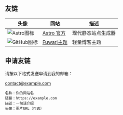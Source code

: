 ## 友链

| 头像 | 网站 | 描述 |
|------|------|------|
| ![Astro图标](https://astro.build/favicon.svg) | [Astro 官方](https://astro.build) | 现代静态站点生成器 |
| ![GitHub图标](https://github.githubassets.com/favicons/favicon.png) | [Fuwari主题](https://github.com/saicaca/fuwari) | 轻量博客主题 |

## 申请友链
请按以下格式发送申请到我的邮箱：

[contact@example.com](mailto:contact@example.com?subject=友链申请&body=请在此填写您的友链信息)
```plaintext
名称：你的网站名
链接：https://example.com
描述：一句话介绍
头像：图片URL（可选）
```